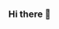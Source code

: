 ### Hi there 👋

<!--
**gtyjmsbak/gtyjmsbak** is a ✨ _special_ ✨ repository because its `README.md` (this file) appears on your GitHub profile.

Here are some ideas to get you started:

- 🔭 I’m currently working on 
- 🌱 I’m currently learning java and c++
- 👯 I’m looking to collaborate on ...
- 🤔 I’m looking for help with ...
- 💬 Ask me about ...
- 📫 How to reach me: chandramohan0003@gmail.com
- 😄 Pronouns: ...
- ⚡ Fun fact: ...
-->
